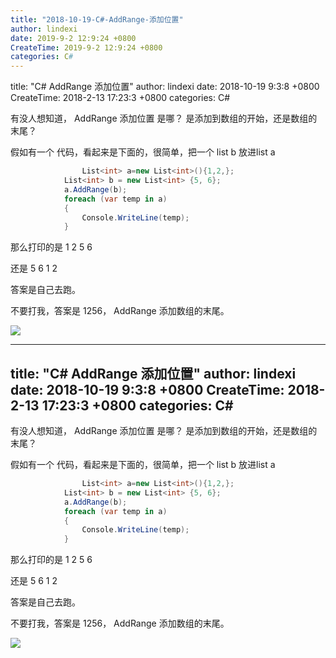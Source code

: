 ```yaml
---
title: "2018-10-19-C#-AddRange-添加位置"
author: lindexi
date: 2019-9-2 12:9:24 +0800
CreateTime: 2019-9-2 12:9:24 +0800
categories: C#
---
```


title: "C# AddRange 添加位置"
author: lindexi
date: 2018-10-19 9:3:8 +0800
CreateTime: 2018-2-13 17:23:3 +0800
categories: C#

<!--more-->



有没人想知道， AddRange 添加位置 是哪？
是添加到数组的开始，还是数组的末尾？

<!--more-->



<div id="toc"></div>

假如有一个 代码，看起来是下面的，很简单，把一个 list b 放进list a


```csharp
                List<int> a=new List<int>(){1,2,};
            List<int> b = new List<int> {5, 6};
            a.AddRange(b);
            foreach (var temp in a)
            {
                Console.WriteLine(temp);
            }
```

那么打印的是 1 2  5 6

还是 5 6 1 2

答案是自己去跑。

不要打我，答案是 1256， AddRange 添加数组的末尾。

![](http://image.acmx.xyz/34fdad35-5dfe-a75b-2b4b-8c5e313038e2%2F2017917111552.jpg)

---
title: "C# AddRange 添加位置"
author: lindexi
date: 2018-10-19 9:3:8 +0800
CreateTime: 2018-2-13 17:23:3 +0800
categories: C#
---

有没人想知道， AddRange 添加位置 是哪？
是添加到数组的开始，还是数组的末尾？

<!--more-->



<div id="toc"></div>

假如有一个 代码，看起来是下面的，很简单，把一个 list b 放进list a


```csharp
                List<int> a=new List<int>(){1,2,};
            List<int> b = new List<int> {5, 6};
            a.AddRange(b);
            foreach (var temp in a)
            {
                Console.WriteLine(temp);
            }
```

那么打印的是 1 2  5 6

还是 5 6 1 2

答案是自己去跑。

不要打我，答案是 1256， AddRange 添加数组的末尾。

![](http://image.acmx.xyz/34fdad35-5dfe-a75b-2b4b-8c5e313038e2%2F2017917111552.jpg)

